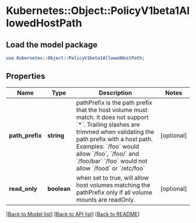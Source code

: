 # Kubernetes::Object::PolicyV1beta1AllowedHostPath

## Load the model package
```perl
use Kubernetes::Object::PolicyV1beta1AllowedHostPath;
```

## Properties
Name | Type | Description | Notes
------------ | ------------- | ------------- | -------------
**path_prefix** | **string** | pathPrefix is the path prefix that the host volume must match. It does not support &#x60;*&#x60;. Trailing slashes are trimmed when validating the path prefix with a host path.  Examples: &#x60;/foo&#x60; would allow &#x60;/foo&#x60;, &#x60;/foo/&#x60; and &#x60;/foo/bar&#x60; &#x60;/foo&#x60; would not allow &#x60;/food&#x60; or &#x60;/etc/foo&#x60; | [optional] 
**read_only** | **boolean** | when set to true, will allow host volumes matching the pathPrefix only if all volume mounts are readOnly. | [optional] 

[[Back to Model list]](../README.md#documentation-for-models) [[Back to API list]](../README.md#documentation-for-api-endpoints) [[Back to README]](../README.md)



